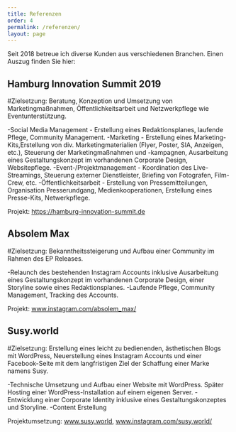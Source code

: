 ```yaml
---
title: Referenzen
order: 4
permalink: /referenzen/
layout: page
---
```

Seit 2018 betreue ich diverse Kunden aus verschiedenen Branchen. Einen Auszug finden Sie hier:

## Hamburg Innovation Summit 2019
#Zielsetzung: Beratung, Konzeption und Umsetzung von Marketingmaßnahmen, Öffentlichkeitsarbeit und Netzwerkpflege wie Eventunterstützung.

-Social Media Management - Erstellung eines Redaktionsplanes, laufende Pflege, Community Management.
-Marketing - Erstellung eines Marketing-Kits,Erstellung von div. Marketingmaterialien (Flyer, Poster, SIA, Anzeigen, etc.), Steuerung der Marketingmaßnahmen und -kampagnen, Ausarbeitung eines Gestaltungskonzept im vorhandenen Corporate Design, Websitepflege.
-Event-/Projektmanagement - Koordination des Live-Streamings, Steuerung externer Dienstleister, Briefing von Fotografen, Film-Crew, etc.
-Öffentlichkeitsarbeit - Erstellung von Pressemitteilungen, Organisation Presserundgang, Medienkooperationen, Erstellung eines Presse-Kits, Netwerkpflege.

Projekt: https://hamburg-innovation-summit.de

## Absolem Max
#Zielsetzung: Bekanntheitssteigerung und Aufbau einer Community im Rahmen des EP Releases. 

-Relaunch des bestehenden Instagram Accounts inklusive Ausarbeitung eines Gestaltungskonzept im vorhandenen Corporate Design, einer Storyline sowie eines Redaktionsplanes.
-Laufende Pflege, Community Management, Tracking des Accounts.

Projekt: www.instagram.com/absolem_max/


## Susy.world
#Zielsetzung: Erstellung eines leicht zu bedienenden, ästhetischen Blogs mit WordPress, Neuerstellung eines Instagram Accounts und einer Facebook-Seite mit dem langfristigen Ziel der Schaffung einer Marke namens Susy.

-Technische Umsetzung und Aufbau einer Website mit WordPress. Später Hosting einer WordPress-Installation auf einem eigenen Server.
-Entwicklung einer Corporate Identity inklusive eines Gestaltungskonzeptes und Storyline.
-Content Erstellung

Projektumsetzung: www.susy.world, www.instagram.com/susy.world/
